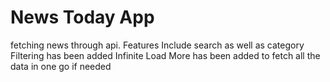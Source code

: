 # News Today App 
fetching news through api.
Features Include search as well as category Filtering has been added 
Infinite Load More has been added to fetch all the data in one go if needed
